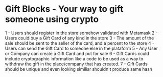 # Gift Blocks - Your way to gift someone using crypto

1 - Users should register in the store somehow validated with Metamask
2 - Users could buy a Gift Card of any kind in the store
3 - The amount of the sale should be sent to the seller of the card, and a percent to the store
4 - Users can send the Gift Card to someone else in the plataform
5 - Any User or Company can create a Gift Card and put for sale
6 - Gift Cards could include cryptographic information like a code to be used as a way to withdraw the gift in the place/company that has created.
7 - Gift Cards should be unique and even looking similiar shouldn't produce same hash